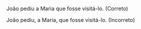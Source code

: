 
João pediu a Maria que fosse visitá-lo. (Correto)

João pediu, a Maria, que fosse visitá-lo. (Incorreto)